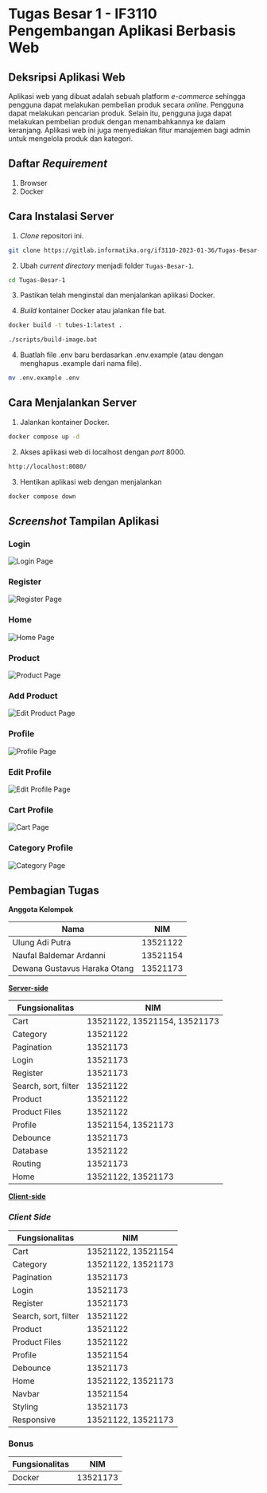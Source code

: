 # Tugas Besar 1 - IF3110 Pengembangan Aplikasi Berbasis Web

## Deksripsi Aplikasi Web

Aplikasi web yang dibuat adalah sebuah platform _e-commerce_ sehingga pengguna dapat melakukan pembelian produk secara _online_. Pengguna dapat melakukan pencarian produk. Selain itu, pengguna juga dapat melakukan pembelian produk dengan menambahkannya ke dalam keranjang. Aplikasi web ini juga menyediakan fitur manajemen bagi admin untuk mengelola produk dan kategori.

## Daftar _Requirement_
1. Browser
2. Docker
   
## Cara Instalasi Server

1. _Clone_ repositori ini.

```sh
git clone https://gitlab.informatika.org/if3110-2023-01-36/Tugas-Besar-1.git
```

2. Ubah _current directory_ menjadi folder `Tugas-Besar-1`.

```sh
cd Tugas-Besar-1
```

3. Pastikan telah menginstal dan menjalankan aplikasi Docker.

4. _Build_ kontainer Docker atau jalankan file bat.

```sh
docker build -t tubes-1:latest .
```

```sh
./scripts/build-image.bat
```

4. Buatlah file .env baru berdasarkan .env.example (atau dengan menghapus .example dari nama file).

```sh
mv .env.example .env
```

## Cara Menjalankan Server

1. Jalankan kontainer Docker.

```sh
docker compose up -d
```

2. Akses aplikasi web di localhost dengan _port_ 8000.

```sh
http://localhost:8080/
```

3. Hentikan aplikasi web dengan menjalankan

```sh
docker compose down
```

## _Screenshot_ Tampilan Aplikasi

### Login
![Login Page](./img/login.png)

### Register
![Register Page](./img/register.png)

### Home
![Home Page](./img/home.png)

### Product
![Product Page](./img/product.png)

### Add Product
![Edit Product Page](./img/editproduct.png)

### Profile
![Profile Page](./img/profile.png)

### Edit Profile
![Edit Profile Page](./img/editprofile.png)

### Cart Profile
![Cart Page](./img/cart.png)

### Category Profile
![Category Page](./img/category.png)

## Pembagian Tugas

**Anggota Kelompok**

| Nama                         | NIM      |
|------------------------------|----------|
| Ulung Adi Putra              | 13521122 |
| Naufal Baldemar Ardanni      | 13521154 |
| Dewana Gustavus Haraka Otang | 13521173 |

**<u>Server-side</u>**

| Fungsionalitas                |           NIM                 |
|-------------------------------|-------------------------------|
|Cart                           | 13521122, 13521154, 13521173  | 
|Category                       | 13521122                      |
|Pagination                     | 13521173                      |
|Login                          | 13521173                      |
|Register                       | 13521173                      |
|Search, sort, filter           | 13521122                      |
|Product                        | 13521122                      |
|Product Files                  | 13521122                      |
|Profile                        | 13521154, 13521173            |
|Debounce                       | 13521173                      |
|Database                       | 13521122                      |
|Routing                        | 13521173                      |
|Home                           | 13521122, 13521173            |

**<u>Client-side</u>**

### _Client Side_
| Fungsionalitas                |           NIM                 |
|-------------------------------|-------------------------------|
|Cart                           | 13521122, 13521154            | 
|Category                       | 13521122, 13521173            |
|Pagination                     | 13521173                      |
|Login                          | 13521173                      |
|Register                       | 13521173                      |
|Search, sort, filter           | 13521122                      |
|Product                        | 13521122                      |
|Product Files                  | 13521122                      |
|Profile                        | 13521154                      |
|Debounce                       | 13521173                      |
|Home                           | 13521122, 13521173            |
|Navbar                         | 13521154                      |
|Styling                        | 13521173                      |
|Responsive                     | 13521122, 13521173            |

### Bonus
| Fungsionalitas                |           NIM                 |
|-------------------------------|-------------------------------|
|Docker                         | 13521173                      |
